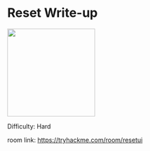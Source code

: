 # Reset Write-up

<img src="https://tryhackme-images.s3.amazonaws.com/room-icons/4d85dc6f6906de894b6955344d17a0af.png" width="200" height="200">

Difficulty: Hard

room link: https://tryhackme.com/room/resetui
